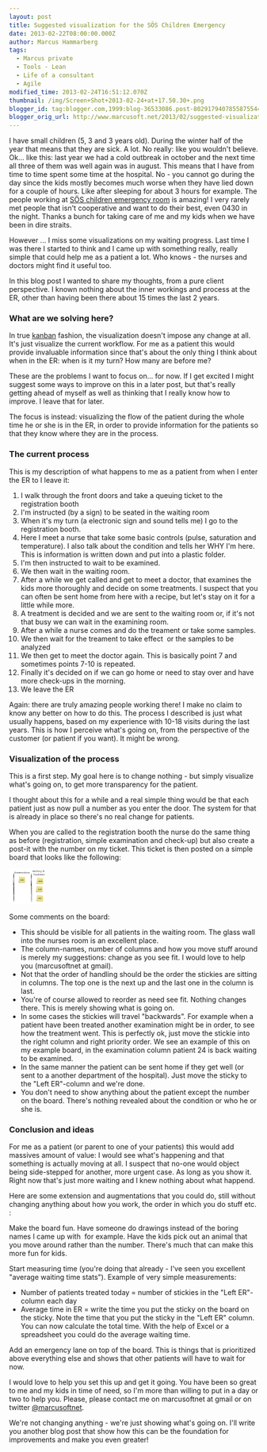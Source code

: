 ```yaml
---
layout: post
title: Suggested visualization for the SÖS Children Emergency
date: 2013-02-22T08:00:00.000Z
author: Marcus Hammarberg
tags:
  - Marcus private
  - Tools - Lean
  - Life of a consultant
  - Agile
modified_time: 2013-02-24T16:51:12.070Z
thumbnail: /img/Screen+Shot+2013-02-24+at+17.50.30+.png
blogger_id: tag:blogger.com,1999:blog-36533086.post-8029179407855875544
blogger_orig_url: http://www.marcusoft.net/2013/02/suggested-visualization-for-sachsska.html
---
```


I have small children (5, 3 and 3 years old). During the winter half of the year that means that they are sick. A lot. No really: like you wouldn't believe. Ok... like this: last year we had a cold outbreak in october and the next time all three of them was well again was in august. This means that I have from time to time spent some time at the hospital. No - you cannot go during the day since the kids mostly becomes much worse when they have lied down for a couple of hours. Like after sleeping for about 3 hours for example. The people working at [SÖS children emergency room](http://www.sodersjukhuset.se/Avdelningar--mottagningar/Mottagningar/barnakuttmottagning/) is amazing! I very rarely met people that isn't cooperative and want to do their best, even 0430 in the night. Thanks a bunch for taking care of me and my kids when we have been in dire straits.

However ... I miss some visualizations on my waiting progress. Last time I was there I started to think and I came up with something really, really simple that could help me as a patient a lot. Who knows - the nurses and doctors might find it useful too.

In this blog post I wanted to share my thoughts, from a pure client perspective. I known nothing about the inner workings and process at the ER, other than having been there about 15 times the last 2 years.

### What are we solving here?

In true [kanban](<http://en.wikipedia.org/wiki/Kanban_(development)#The_Kanban_method>) fashion, the visualization doesn't impose any change at all. It's just visualize the current workflow. For me as a patient this would provide invaluable information since that's about the only thing I think about when in the ER: when is it my turn? How many are before me?

These are the problems I want to focus on... for now. If I get excited I might suggest some ways to improve on this in a later post, but that's really getting ahead of myself as well as thinking that I really know how to improve. I leave that for later.

The focus is instead: visualizing the flow of the patient during the whole time he or she is in the ER, in order to provide information for the patients so that they know where they are in the process.

### The current process

This is my description of what happens to me as a patient from when I enter the ER to I leave it:

1. I walk through the front doors and take a queuing ticket to the registration booth
2. I'm instructed (by a sign) to be seated in the waiting room
3. When it's my turn (a electronic sign and sound tells me) I go to the registration booth.
4. Here I meet a nurse that take some basic controls (pulse, saturation and temperature). I also talk about the condition and tells her WHY I'm here. This is information is written down and put into a plastic folder.
5. I'm then instructed to wait to be examined.
6. We then wait in the waiting room.
7. After a while we get called and get to meet a doctor, that examines the kids more thoroughly and decide on some treatments. I suspect that you can often be sent home from here with a recipe, but let's stay on it for a little while more.
8. A treatment is decided and we are sent to the waiting room or, if it's not that busy we can wait in the examining room.
9. After a while a nurse comes and do the treament or take some samples.
10. We then wait for the treament to take effect  or the samples to be analyzed
11. We then get to meet the doctor again. This is basically point 7 and sometimes points 7-10 is repeated.
12. Finally it's decided on if we can go home or need to stay over and have more check-ups in the morning.
13. We leave the ER

Again: there are truly amazing people working there! I make no claim to know any better on how to do this. The process I described is just what usually happens, based on my experience with 10-18 visits during the last years. This is how I perceive what's going on, from the perspective of the customer (or patient if you want). It might be wrong.

### Visualization of the process

This is a first step. My goal here is to change nothing - but simply visualize what's going on, to get more transparency for the patient.

I thought about this for a while and a real simple thing would be that each patient just as now pull a number as you enter the door. The system for that is already in place so there's no real change for patients.

When you are called to the registration booth the nurse do the same thing as before (registration, simple examination and check-up) but also create a post-it with the number on my ticket. This ticket is then posted on a simple board that looks like the following:

![Image](/img/Screen+Shot+2013-02-24+at+17.50.30+.png)

Some comments on the board:

- This should be visible for all patients in the waiting room. The glass wall into the nurses room is an excellent place.
- The column-names, number of columns and how you move stuff around is merely my suggestions: change as you see fit. I would love to help you (marcusoftnet at gmail).
- Not that the order of handling should be the order the stickies are sitting in columns. The top one is the next up and the last one in the column is last.
- You're of course allowed to reorder as need see fit. Nothing changes there. This is merely showing what is going on.
- In some cases the stickies will travel "backwards". For example when a patient have been treated another examination might be in order, to see how the treatment went. This is perfectly ok, just move the stickie into the right column and right priority order. We see an example of this on my example board, in the examination column patient 24 is back waiting to be examined.
- In the same manner the patient can be sent home if they get well (or sent to a another department of the hospital). Just move the sticky to the "Left ER"-column and we're done.
- You don't need to show anything about the patient except the number on the board. There's nothing revealed about the condition or who he or she is.

### Conclusion and ideas

For me as a patient (or parent to one of your patients) this would add massives amount of value: I would see what's happening and that something is actually moving at all. I suspect that no-one would object being side-stepped for another, more urgent case. As long as you show it. Right now that's just more waiting and I knew nothing about what happend.

Here are some extension and augmentations that you could do, still without changing anything about how you work, the order in which you do stuff etc. :

Make the board fun. Have someone do drawings instead of the boring names I came up with  for example. Have the kids pick out an animal that you move around rather than the number. There's much that can make this more fun for kids.

Start measuring time (you're doing that already - I've seen you excellent "average waiting time stats"). Example of very simple measurements:

- Number of patients treated today = number of stickies in the "Left ER"-column each day
- Average time in ER = write the time you put the sticky on the board on the sticky. Note the time that you put the sticky in the "Left ER" column. You can now calculate the total time. With the help of Excel or a spreadsheet you could do the average waiting time.

Add an emergency lane on top of the board. This is things that is prioritized above everything else and shows that other patients will have to wait for now.

I would love to help you set this up and get it going. You have been so great to me and my kids in time of need, so I'm more than willing to put in a day or two to help you. Please, please contact me on marcusoftnet at gmail or on twitter [@marcusoftnet](http://twitter.com/marcusoftnet).

We're not changing anything - we're just showing what's going on. I'll write you another blog post that show how this can be the foundation for improvements and make you even greater!
